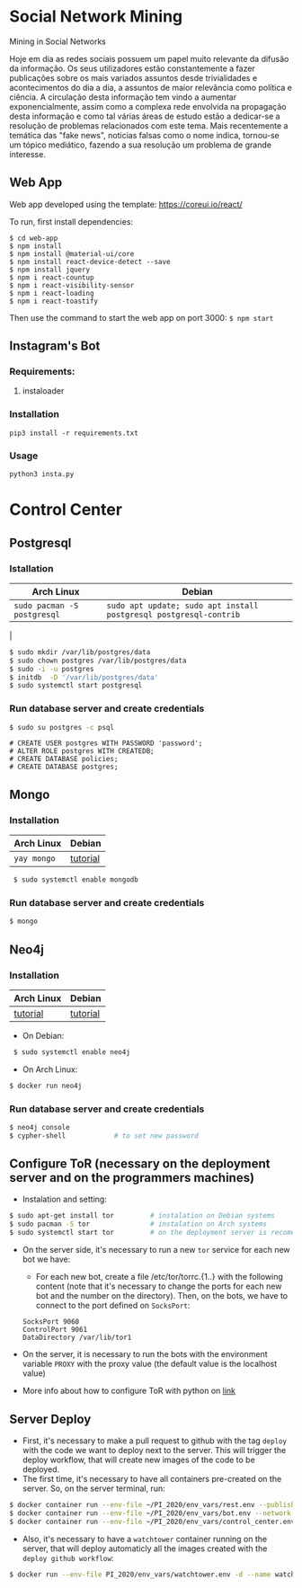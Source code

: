 # Social Network Mining

Mining in Social Networks

Hoje em dia as redes sociais possuem um papel muito relevante da difusão da informação. Os seus utilizadores estão constantemente a fazer publicações sobre os mais variados assuntos desde trivialidades e acontecimentos do dia a dia, a assuntos de maior relevância como política e ciência. A circulação desta informação tem vindo a aumentar exponencialmente, assim como a complexa rede envolvida na propagação desta informação e como tal várias áreas de estudo estão a dedicar-se a resolução de problemas relacionados com este tema. Mais recentemente a temática das "fake news", noticias falsas como o nome indica, tornou-se um tópico mediático, fazendo a sua resolução um problema de grande interesse.

## Web App

Web app developed using the template: https://coreui.io/react/

To run, first install dependencies:
```
$ cd web-app
$ npm install
$ npm install @material-ui/core
$ npm install react-device-detect --save
$ npm install jquery
$ npm i react-countup
$ npm i react-visibility-sensor
$ npm i react-loading
$ npm i react-toastify
```
Then use the command to start the web app on port 3000:
`$ npm start`

## Instagram's Bot

### Requirements:

1. instaloader
    

### Installation

`pip3 install -r requirements.txt `


### Usage

` python3 insta.py `


# Control Center
## Postgresql
### Istallation

| Arch Linux | Debian |
| ---------- | ------ |
| `sudo pacman -S postgresql` | `sudo apt update; sudo apt install postgresql postgresql-contrib`
 |

 ```bash
 $ sudo mkdir /var/lib/postgres/data
 $ sudo chown postgres /var/lib/postgres/data
 $ sudo -i -u postgres
 $ initdb  -D '/var/lib/postgres/data'
 $ sudo systemctl start postgresql
 ```

### Run database server and create credentials
 ```bash
 $ sudo su postgres -c psql
 ```
 ```postgres
 # CREATE USER postgres WITH PASSWORD 'password';
 # ALTER ROLE postgres WITH CREATEDB; 
 # CREATE DATABASE policies;
 # CREATE DATABASE postgres;
 ```

## Mongo
### Installation
| Arch Linux | Debian |
| ---------- | ------ |
| `yay mongo` | [tutorial](https://docs.mongodb.com/manual/tutorial/install-mongodb-on-ubuntu/)

```bash
 $ sudo systemctl enable mongodb
```

### Run database server and create credentials
 ```bash
 $ mongo
 ```

## Neo4j
### Installation
| Arch Linux | Debian |
| ---------- | ------ |
| [tutorial](https://neo4j.com/developer/docker-run-neo4j/) | [tutorial](https://neo4j.com/docs/operations-manual/current/installation/linux/)

 - On Debian:
```bash
 $ sudo systemctl enable neo4j
```

 - On Arch Linux:
 ```bash
 $ docker run neo4j
 ```

### Run database server and create credentials
 ```bash
 $ neo4j console 
 $ cypher-shell            # to set new password
 ```

## Configure ToR (necessary on the deployment server and on the programmers machines)
 - Instalation and setting:
 ```bash
 $ sudo apt-get install tor         # instalation on Debian systems
 $ sudo pacman -S tor               # instalation on Arch systems
 $ sudo systemctl start tor         # on the deployment server is recomended to enable the service instead of starting it each time the machine boots
 ```

 - On the server side, it's necessary to run a new `tor` service for each new bot we have:
   - For each new bot, create a file /etc/tor/torrc.{1..<number of bots>} with the following content (note that it's necessary to change the ports for each new bot and the number on the directory). Then, on the bots, we have to connect to the port defined on `SocksPort`:
   ```
   SocksPort 9060
   ControlPort 9061
   DataDirectory /var/lib/tor1
   ```

 - On the server, it is necessary to run the bots with the environment variable `PROXY` with the proxy value (the default value is the localhost value)
 - More info about how to configure ToR with python on [link](https://medium.com/@jasonrigden/using-tor-with-the-python-request-library-79015b2606cb)


## Server Deploy
 - First, it's necessary to make a pull request to github with the tag `deploy` with the code we want to deploy next to the server. This will trigger the deploy workflow, that will create new images of the code to be deployed.
 - The first time, it's necessary to have all containers pre-created on the server. So, on the server terminal, run:
 ```bash
 $ docker container run --env-file ~/PI_2020/env_vars/rest.env --publish 7000:7000 --detach --name rest docker.pkg.github.com/detiuaveiro/social-network-mining/rest                # run the rest container
 $ docker container run --env-file ~/PI_2020/env_vars/bot.env --network host --detach --name bot docker.pkg.github.com/detiuaveiro/social-network-mining/bot                # run the bot container
 $ docker container run --env-file ~/PI_2020/env_vars/control_center.env --detach --name control_center docker.pkg.github.com/detiuaveiro/social-network-mining/control_center                # run the control center container
 ```
 - Also, it's necessary to have a `watchtower` container running on the server, that will deploy automaticly all the images created with the `deploy github workflow`:
 ```bash
 $ docker run --env-file PI_2020/env_vars/watchtower.env -d --name watchtower -v /var/run/docker.sock:/var/run/docker.sock -v ~/.docker/config.json:/config.json containrrr/watchtower
 ```
